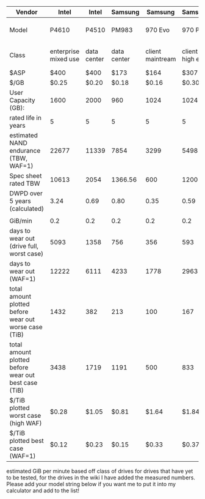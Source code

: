 | Vendor                                                | Intel                | Intel       | Samsung     | Samsung          | Samsung         | Intel             | Intel             | Samsung              | Micron      | Intel      | Intel           | Inland                 |
|-------------------------------------------------------|----------------------|-------------|-------------|------------------|-----------------|-------------------|-------------------|----------------------|-------------|------------|-----------------|------------------------|
| Model                                                 | P4610                | P4510       | PM983       | 970 Evo          | 970 Pro         | 660p              | 665p              | PM1725b              | 9300        | P4800X     | 905p            | Inland Premium 1TB SSD |
| Class                                                 | enterprise mixed use | data center | data center | client maintream | client high end | client mainstream | client mainstream | enterprise mixed use | data center | enterprise | clinet high end | client mainstream      |
| $ASP                                                  | $400                 | $400        | $173        | $164             | $307            | $123              | $102              | $400                 | $768        | $2,063     | $1,152          | 125                    |
| $/GB                                                  | $0.25                | $0.20       | $0.18       | $0.16            | $0.30           | $0.12             | $0.10             | $0.25                | $0.20       | $2.75      | $1.20           | $125.00                |
| User Capacity (GB):                                   | 1600                 | 2000        | 960         | 1024             | 1024            | 1024              | 1024              | 1600                 | 3840        | 750        | 960             | 1024                   |
| rated life in years                                   | 5                    | 5           | 5           | 5                | 5               | 5                 | 5                 | 5                    | 5           | 5          | 5               | 5                      |
| estimated NAND endurance (TBW, WAF=1)                 | 22677                | 11339       | 7854        | 3299             | 5498            | 1100              | 1649              | 21990                | 43980       | 40265      | 20616           | 7697                   |
| Spec sheet rated TBW                                  | 10613                | 2054        | 1366.56     | 600              | 1200            | 200               | 300               | 8760                 | 8400        | 41000      | 17520           | 1600                   |
| DWPD over 5 years (calculated)                        | 3.24                 | 0.69        | 0.80        | 0.35             | 0.59            | 0.12              | 0.18              | 3.01                 | 1.14        | 29.42      | 11.77           | 0.86                   |
|                                                       |                      |             |             |                  |                 |                   |                   |                      |             |            |                 |                        |
| GiB/min                                               | 0.2                  | 0.2         | 0.2         | 0.2              | 0.2             | 0.1               | 0.1               | 0.2                  | 0.2         | 0.139      | 0.139           | 0.1657                 |
| days to wear out (drive full, worst case)             | 5093                 | 1358        | 756         | 356              | 593             | 237               | 356               | 4741                 | 4310        | 31225      | 15987           | 1041                   |
| days to wear out (WAF=1)                              | 12222                | 6111        | 4233        | 1778             | 2963            | 1185              | 1778              | 11852                | 23704       | 31225      | 15987           | 5007                   |
| total amount plotted before wear out worse case (TiB) | 1432                 | 382         | 213         | 100              | 167             | 33                | 50                | 1333                 | 1212        | 6104       | 3125            | 243                    |
| total amount plotted before wear out best case (TiB)  | 3438                 | 1719        | 1191        | 500              | 833             | 167               | 250               | 3333                 | 6667        | 6104       | 3125            | 1167                   |
| $/TiB plotted worst case (high WAF)                   | $0.28                | $1.05       | $0.81       | $1.64            | $1.84           | $3.69             | $2.05             | $0.30                | $0.63       | $0.34      | $0.37           | $0.52                  |
| $/TiB plotted best case (WAF=1)                       | $0.12                | $0.23       | $0.15       | $0.33            | $0.37           | $0.74             | $0.41             | $0.12                | $0.12       | $0.34      | $0.37           | $0.11                  |

estimated GiB per minute based off class of drives for drives that have yet to be tested, for the drives in the wiki I have added the measured numbers.
Please add your model string below if you want me to put it into my calculator and add to the list!